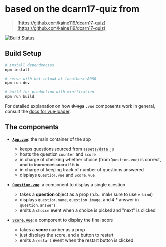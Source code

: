 # based on the dcarn17-quiz from 

> [https://github.com/kaine119/dcarn17-quiz](https://github.com/kaine119/dcarn17-quiz)

[![Build Status](https://travis-ci.org/kaine119/dcarn17-quiz.svg?branch=master)](https://travis-ci.org/kaine119/dcarn17-quiz)

## Build Setup

``` bash
# install dependencies
npm install

# serve with hot reload at localhost:8080
npm run dev

# build for production with minification
npm run build
```

For detailed explanation on how ~~things~~ `.vue` components work in general, consult the [docs for vue-loader](http://vuejs.github.io/vue-loader).

## The components
* [**`App.vue`**](./src/App.vue): the main container of the app
	- keeps questions sourced from [`assets/data.js`](./src/assets/data.js)
	- hosts the question `counter` and `score`
	- in charge of checking whether choice (from `Question.vue`) is correct, and to increment score if it is
	- in charge of keeping track of number of questions answered
	- displays `Question.vue` and `Score.vue`

* [**`Question.vue`**](./src/components/Question.vue): a component to display a single question
	- takes a **question** object as a prop (n.b.: make sure to use `v-bind`)
	- displays `question.name`, `question.image`, and 4 * answer in `question.answers`
	- emits a `choice` event when a choice is picked and "next" is clicked

* [**`Score.vue`**](./src/components/Score.vue): a component to display the final score
	- takes a **score** number as a prop
	- just displays the score, and a button to restart
	- emits a `restart` event when the restart button is clicked
